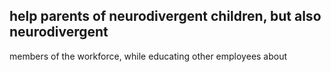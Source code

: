 ## help parents of neurodivergent children, but also neurodivergent

members of the workforce, while educating other employees about